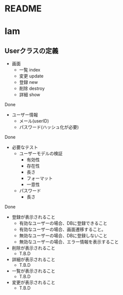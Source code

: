 # README

# Iam

## Userクラスの定義
- 画面
  - 一覧 index
  - 変更 update
  - 登録  new
  - 削除 destroy
  - 詳細 show

Done
- ユーザー情報
  - メール(userID)
  - パスワード(ハッシュ化が必要)

Done
- 必要なテスト
  - ユーザーモデルの検証
    - 有効性
    - 存在性
    - 長さ
    - フォーマット
    - 一意性
  - パスワード
    - 長さ

Done
  - 登録が表示されること
    - 有効なユーザーの場合、DBに登録できること
    - 有効なユーザーの場合、画面遷移すること。
    - 無効なユーザーの場合、DBに登録しないこと
    - 無効なユーザーの場合、エラー情報を表示すること
  - 削除が表示されること
    - T.B.D
  - 詳細が表示されること
    - T.B.D
  - 一覧が表示されること
    - T.B.D
  - 変更が表示されること
    - T.B.D